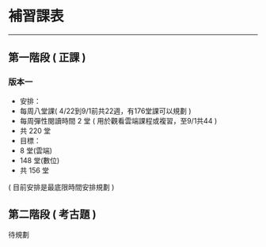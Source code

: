 # 補習課表

---

## 第一階段 ( 正課 )

### 版本一
- 安排：
 - 每周八堂課( 4/22到9/1前共22週，有176堂課可以規劃 )
 - 每周彈性閱讀時間 2 堂 ( 用於觀看雲端課程或複習，至9/1共44 )
 - 共 220 堂
- 目標：
 - 8 堂(雲端)
 - 148 堂(數位)
 - 共 156 堂

( 目前安排是最底限時間安排規劃 )

## 第二階段 ( 考古題 )

待規劃